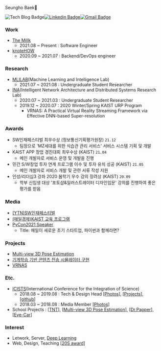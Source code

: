 <div align=center>

</div>

Seungho Baek👋

![Tech Blog Badge](http://img.shields.io/badge/-Tech%20blog-black?style=flat-square&logo=github&link=https://thestar.notion.site/e6f6b641bd8f493085e5f044182dcae3)[![Linkedin Badge](https://img.shields.io/badge/-LinkedIn-blue?style=flat-square&logo=Linkedin&logoColor=white&link=https://www.linkedin.com/in/seungho-baek-153a52181)](https://www.linkedin.com/in/seungho-baek-153a52181)[![Gmail Badge](https://img.shields.io/badge/Gmail-d14836?style=flat-square&logo=Gmail&logoColor=white&link=mailto:bsho0330@gmail.com)](mailto:bsho0330@gmail.com)
  

### Work
- [The Millk](https://www.themiilk.com/about)
  - 2021.08 ~ Present : Software Engineer 
- [knoteHOW](https://knotehow.com) 
  - 2020.09 ~ 2021.07 : Backend/DevOps engineer

### Research
- [MLILAB](https://mli.kaist.ac.kr/)(Machine Learning and Intelligence Lab)
  - 2021.07 ~ 2021.08 : Undergraduate Student Researcher
- [INA](http://ina.kaist.ac.kr/new_home/index.html)(Intelligent Network Architecture and Distributed Systems Research Lab)
  - 2020.07 ~ 2021.03 : Undergraduate Student Researcher
  - 2019.12 ~ 2020.07 : 2020 Winter/Spring KAIST URP Program
    - VRNAS: A Practical Virtual Reality Streaming Framework via Effective DNN-based Super-resolution

### Awards
- SW인재페스티벌 최우수상 (정보통신기획평가원장) `21.12`
    - 팀장으로 'MZ세대를 위한 식습관 관리 서비스' 서비스 시스템 기획 및 개발
- KAIST APP 창업 경진대회 최우수상 (KAIST) `21.04`
    - 메인 개발자로 서비스 운영 및 개발을 진행
- 민간 S/W창업 투자 연계 프로그램 이수 및 투자 유치 성공 (KAIST) `21.05`
    - 메인 개발자로 서비스 개발 및 관련 서류 작성 지원
- 인성/리더십3 강좌 2020 봄학기 우수 강의 장려상 (KAIST) `20.09`
    - 학부 신입생 대상 '포토샵&일러스트레이터 디자인입문' 강의를 진행하여 좋은 평가를 받음

### Media
- [(YTN)SW인재페스티벌](https://www.ytn.co.kr/_ln/0105_202112030400544240)
- [(매일경제)KAIST 교육 프로그램](https://www.mk.co.kr/news/it/view/2021/07/706614/)
- [PyCon2021 Speaker](https://2021.pycon.kr/session/24/)
  - Title: 매일이 새로운 초기 스타트업, 파이썬과 함께라면?

### Projects
- [Multi-view 3D Pose Estimation](https://github.com/TheStarkor/multiview-3d-pose-estimation)
- [기계학습 기반 콘텐츠 전송 시뮬레이터 구현](https://thestar.notion.site/e6f6b641bd8f493085e5f044182dcae3)
- [VRNAS](https://thestar.notion.site/e6f6b641bd8f493085e5f044182dcae3)

### Etc.
- [ICISTS](http://www.icists.org/)(International Conference for the Integration of Science)
  - 2018.08 ~ 2019.08 : Tech & Design Head [[Photos](http://www.icists.org/2019)], [[Projects](https://docs.google.com/presentation/d/1N4rhKIhlKTXXitN0S_-J4TYuYETpGRzY79fnSniKw_o/edit?usp=sharing)], [[github](https://github.com/icists)]
  - 2018.03 ~ 2018.08 : Media Member [[Photos](http://www.icists.org/2018)]
- School Projects : [[TNT](https://github.com/tmintalk/tnt-client)], [[Multi-view 3D Pose Estimation](https://github.com/TheStarkor/multiview-3d-pose-estimation)], [[Dr.Papper](https://github.com/bonjune/dr-papper)], [[Eye-Car](https://github.com/TheStarkor/Eye-Car)]

### Interest
- Letwork, Server, [Deep Learning](https://github.com/TheStarkor/Deep-Learning-Examples)
- Web, Design, Teaching [[20S award](https://drive.google.com/file/d/1U8liB2NROc_B70dX06pRHam6cjA62F9T/view?usp=sharing)]
